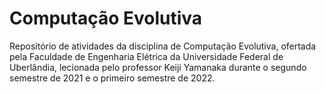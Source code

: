# Computação Evolutiva
Repositório de atividades da disciplina de Computação Evolutiva, ofertada pela Faculdade de Engenharia Elétrica da Universidade Federal de Uberlândia, lecionada pelo professor Keiji Yamanaka durante o segundo semestre de 2021 e o primeiro semestre de 2022.
